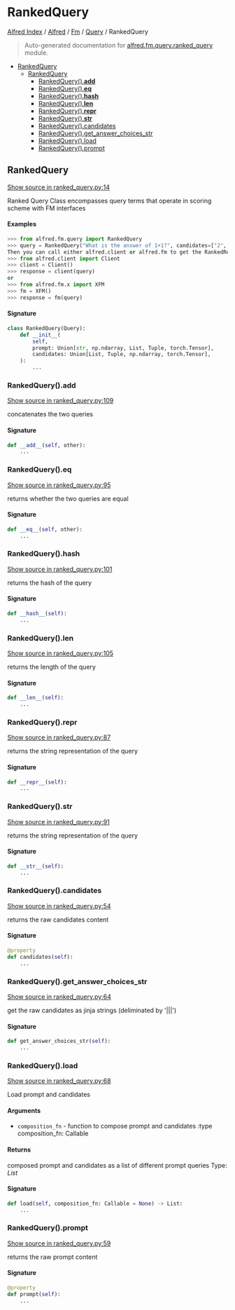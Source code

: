 # RankedQuery

[Alfred Index](../../../README.md#alfred-index) /
[Alfred](../../index.md#alfred) /
[Fm](../index.md#fm) /
[Query](./index.md#query) /
RankedQuery

> Auto-generated documentation for [alfred.fm.query.ranked_query](../../../../alfred/fm/query/ranked_query.py) module.

- [RankedQuery](#rankedquery)
  - [RankedQuery](#rankedquery-1)
    - [RankedQuery().__add__](#rankedquery()__add__)
    - [RankedQuery().__eq__](#rankedquery()__eq__)
    - [RankedQuery().__hash__](#rankedquery()__hash__)
    - [RankedQuery().__len__](#rankedquery()__len__)
    - [RankedQuery().__repr__](#rankedquery()__repr__)
    - [RankedQuery().__str__](#rankedquery()__str__)
    - [RankedQuery().candidates](#rankedquery()candidates)
    - [RankedQuery().get_answer_choices_str](#rankedquery()get_answer_choices_str)
    - [RankedQuery().load](#rankedquery()load)
    - [RankedQuery().prompt](#rankedquery()prompt)

## RankedQuery

[Show source in ranked_query.py:14](../../../../alfred/fm/query/ranked_query.py#L14)

Ranked Query Class encompasses query terms that operate in
scoring scheme with FM interfaces

#### Examples

```python
>>> from alfred.fm.query import RankedQuery
>>> query = RankedQuery("What is the answer of 1+1?", candidates=["2", "1"])
Then you can call either alfred.client or alfred.fm to get the RankedResponse
>>> from alfred.client import Client
>>> client = Client()
>>> response = client(query)
or
>>> from alfred.fm.x import XFM
>>> fm = XFM()
>>> response = fm(query)
```

#### Signature

```python
class RankedQuery(Query):
    def __init__(
        self,
        prompt: Union[str, np.ndarray, List, Tuple, torch.Tensor],
        candidates: Union[List, Tuple, np.ndarray, torch.Tensor],
    ):
        ...
```

### RankedQuery().__add__

[Show source in ranked_query.py:109](../../../../alfred/fm/query/ranked_query.py#L109)

concatenates the two queries

#### Signature

```python
def __add__(self, other):
    ...
```

### RankedQuery().__eq__

[Show source in ranked_query.py:95](../../../../alfred/fm/query/ranked_query.py#L95)

returns whether the two queries are equal

#### Signature

```python
def __eq__(self, other):
    ...
```

### RankedQuery().__hash__

[Show source in ranked_query.py:101](../../../../alfred/fm/query/ranked_query.py#L101)

returns the hash of the query

#### Signature

```python
def __hash__(self):
    ...
```

### RankedQuery().__len__

[Show source in ranked_query.py:105](../../../../alfred/fm/query/ranked_query.py#L105)

returns the length of the query

#### Signature

```python
def __len__(self):
    ...
```

### RankedQuery().__repr__

[Show source in ranked_query.py:87](../../../../alfred/fm/query/ranked_query.py#L87)

returns the string representation of the query

#### Signature

```python
def __repr__(self):
    ...
```

### RankedQuery().__str__

[Show source in ranked_query.py:91](../../../../alfred/fm/query/ranked_query.py#L91)

returns the string representation of the query

#### Signature

```python
def __str__(self):
    ...
```

### RankedQuery().candidates

[Show source in ranked_query.py:54](../../../../alfred/fm/query/ranked_query.py#L54)

returns the raw candidates content

#### Signature

```python
@property
def candidates(self):
    ...
```

### RankedQuery().get_answer_choices_str

[Show source in ranked_query.py:64](../../../../alfred/fm/query/ranked_query.py#L64)

get the raw candidates as jinja strings (deliminated by '|||')

#### Signature

```python
def get_answer_choices_str(self):
    ...
```

### RankedQuery().load

[Show source in ranked_query.py:68](../../../../alfred/fm/query/ranked_query.py#L68)

Load prompt and candidates

#### Arguments

- `composition_fn` - function to compose prompt and candidates
:type composition_fn: Callable

#### Returns

composed prompt and candidates as a list of different prompt queries
Type: *List*

#### Signature

```python
def load(self, composition_fn: Callable = None) -> List:
    ...
```

### RankedQuery().prompt

[Show source in ranked_query.py:59](../../../../alfred/fm/query/ranked_query.py#L59)

returns the raw prompt content

#### Signature

```python
@property
def prompt(self):
    ...
```


